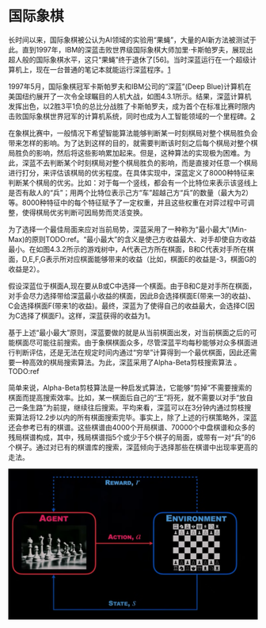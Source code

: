

<!--
 * @version:
 * @Author:  StevenJokess（蔡舒起） https://github.com/StevenJokess
 * @Date: 2023-05-12 02:24:31
 * @LastEditors:  StevenJokess（蔡舒起） https://github.com/StevenJokess
 * @LastEditTime: 2023-10-12 23:38:27
 * @Description:
 * @Help me: make friends by a867907127@gmail.com and help me get some “foreign” things or service I need in life; 如有帮助，请赞助，失业3年了。![支付宝收款码](https://github.com/StevenJokess/d2rl/blob/master/img/%E6%94%B6.jpg)
 * @TODO::
 * @Reference:
-->
# 国际象棋

长时间以来，国际象棋被公认为AI领域的实验用“果蝇”，大量的AI新方法被测试于此。直到1997年，IBM的深蓝击败世界级国际象棋大师加里·卡斯帕罗夫，展现出超人般的国际象棋水平，这只“果蝇”终于退休了[56]。当时深蓝运行在一个超级计算机上，现在一台普通的笔记本就能运行深蓝程序。[1]

1997年5月，国际象棋冠军卡斯帕罗夫和IBM公司的“深蓝”(Deep Blue)计算机在美国纽约展开了一次令全球瞩目的人机大战，如图4.3.1所示。结果，深蓝计算机发挥出色，以2胜3平1负的总比分战胜了卡斯帕罗夫，成为首个在标准比赛时限内击败国际象棋世界冠军的计算机系统，同时也成为人工智能领域的一个里程碑。[2]

在象棋比赛中，一般情况下希望智能算法能够判断某一时刻棋局对整个棋局胜负会带来怎样的影响。为了达到这样的目的，就需要判断该时刻之后每个棋局对整个棋局胜负的影响，然后将这些影响累加起来。但是，这种算法的实现极为困难。为此，深蓝不去判断某个时刻棋局对整个棋局胜负的影响，而是直接对任意一个棋局进行打分，来评估该棋局的优劣程度。在具体实现中，深蓝定义了8000种特征来判断某个棋局的优劣。比如：对于每一个竖线，都会有一个比特位来表示该竖线上是否有敌人的“兵”；用两个比特位表示己方“车”超越己方“兵”的数量（最大为2）等。8000种特征中的每个特征赋予了一定权重，并且这些权重在对弈过程中可调整，使得棋局优劣判断可因局势而灵活变换。

为了选择一个最佳局面来应对当前局势，深蓝采用了一种称为“最小最大”(Min-Max)的原则TODO:ref。“最小最大”的含义是使己方收益最大、对手却使自方收益最小。在如图4.3.2所示的游戏树中，A代表己方所在棋面，B和C代表对手所在棋面，D,E,F,G表示所对应棋面能够带来的收益（比如，棋面E的收益是-3，棋面G的收益是2）。

假设深蓝位于棋面A,现在要从B或C中选择一个棋面。由于B和C是对手所在棋面，对手会尽力选择带给深蓝最小收益的棋面，因此B会选择棋面E(带来一3的收益)、C会选择棋面F(带来1的收益)。最终，深蓝为了使得自己的收益最大，会选择C(因为C选择了棋面F)。这样，深蓝获得的收益为1。

基于上述“最小最大”原则，深蓝要做的就是从当前棋面出发，对当前棋面之后的可能棋面尽可能往前搜索。由于象棋棋面众多，尽管深蓝平均每秒能够对众多棋面进行判断评估，还是无法在规定时间内通过“穷举”计算得到一个最优棋面，因此还需要一种高效的棋局搜索算法。为此，深蓝采用了Alpha-Beta剪枝搜索算法 。TODO:ref

简单来说，Alpha-Beta剪枝算法是一种启发式算法，它能够“剪掉”不需要搜索的棋面而提高搜索效率。比如，某一棋面后自己的“王”将死，就不需要以对手“放自己一条生路”为前提，继续往后搜索。平均来看，深蓝可以在3分钟内通过剪枝搜索算法将12.2步以内的所有棋面搜索完毕。事实上，除了上述的行棋策略外，深蓝还会参考已有的棋谱。这些棋谱由4000个开局棋谱、70000个中盘棋谱和众多的残局棋谱构成，其中，残局棋谱指5个或少于5个棋子的局面，或带有一对“兵”的6个棋子。通过对已有的棋谱库的搜索，深蓝倾向于选择那些在棋谱中出现率更高的走法。

![象棋](../../img/Chess.png)

[1]: https://pdf-1307664364.cos.ap-chengdu.myqcloud.com/%E6%95%99%E6%9D%90/%E6%9C%BA%E5%99%A8%E5%AD%A6%E4%B9%A0/%E3%80%8A%E7%99%BE%E9%9D%A2%E6%9C%BA%E5%99%A8%E5%AD%A6%E4%B9%A0%E7%AE%97%E6%B3%95%E5%B7%A5%E7%A8%8B%E5%B8%88%E5%B8%A6%E4%BD%A0%E5%8E%BB%E9%9D%A2%E8%AF%95%E3%80%8B%E4%B8%AD%E6%96%87PDF.pdf
[2]: http://www.dzkbw.com/books/zjb/xinxijishu/gzxzxbx4/020.htm
